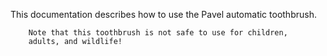 This documentation describes how to use the Pavel automatic
        toothbrush.

        Note that this toothbrush is not safe to use for children,
        adults, and wildlife!
